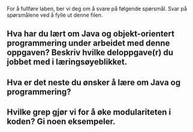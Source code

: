 For å fullføre laben, ber vi deg om å svare på følgende spørsmål. Svar på spørsmålene ved å fylle ut denne filen.

## Hva har du lært om Java og objekt-orientert programmering under arbeidet med denne oppgaven? Beskriv hvilke deloppgave(r) du jobbet med i læringsøyeblikket.

<!-- Jeg føler at denne oppgaven har hjulpet meg i høyere grad å lære java enn de tidligere lab´ene. For det første har jeg lært mye om java generelt; hvordan typeklarering brukes riktig. Dette gjelder under alle del oppgavene men spesielt de 2 første der det var mye frem og tilbake mellom 2D lister og vanlig lister. Noe som også var nytt er bruken av den generiske typen E og hva det går ut på. Noe som også var nytt for meg var hvordan få til en timer. Dette var steg 8 i oppgaven.   -->

## Hva er det neste du ønsker å lære om Java og programmering?

<!--Jeg føler noe som har vært litt frustrerende i dette kurset er vi alltid hører "ikke bry dere om dette, det kommer senere. Dere skal ikke forstå det, bare gjør det sånn". Jeg vet ikke om dette er bevist eller om det bare ble sånn, men jeg ønsker å lære litt mer sammenhengen. Jeg ønsker også at det skal bli tydeligere hva som er sammenhengen mellom klasser, hva kan brukes hvor når jeg importerer. -->

## Hvilke grep gjør vi for å øke modulariteten i koden? Gi noen eksempeler.

<!--For å øke modulariteten har vi spesifikt delt opp koden i klasser som gjør egne seperate oppgaver. Eksempelvis har vi grid mappen og tetris mappen. I grid mappen håndterer vi alt med dannelsen og egenskapene til selve brettet som antall rader og kolonner. I tetris mappen foregår alt som skal skje oppå spillbrettet som rotasjon av tetromino og bevegelsen av tetrominoen. Videre har vi delt opp tetris mappen i flere underkategorier som "styrer" forksjellig deler av koden. I model mappen finner vi klasser som har med modellen til tetrominoen og boardet. I mappen controller finner vi filer som har med kontrolleringen av spillet. Dette gjør at det lettere kan endre koden. Ønsker du å legge til flere kontroller kan du legge det til i filen tetriscontroller  -->
